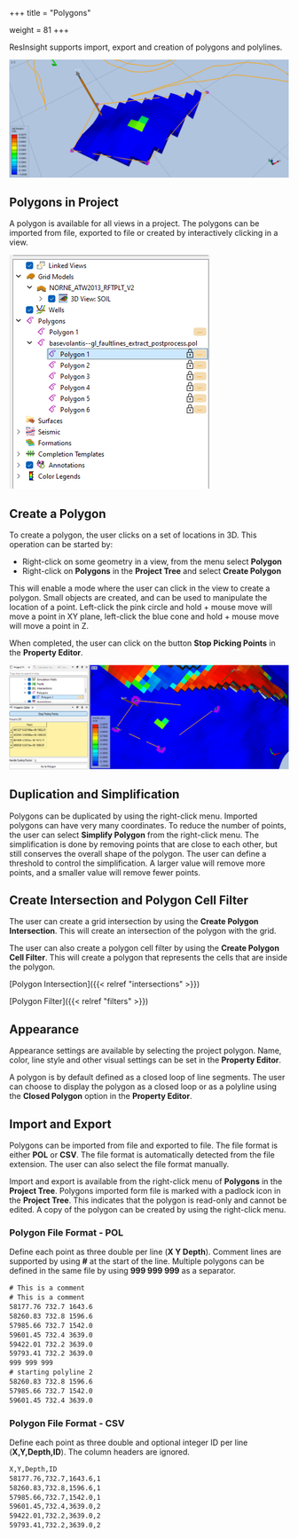 +++
title = "Polygons"

weight = 81
+++

ResInsight supports import, export and creation of polygons and polylines.


![](/images/3d-main-window/PolygonHeading.png)

## Polygons in Project
A polygon is available for all views in a project. The polygons can be imported from file, exported to file or created by interactively clicking in a view.

![](/images/3d-main-window/PolygonInProject.png)

## Create a Polygon
To create a polygon, the user clicks on a set of locations in 3D. This operation can be started by:
- Right-click on some geometry in a view, from the menu select **Polygon**
- Right-click on **Polygons** in the **Project Tree** and select **Create Polygon**

This will enable a mode where the user can click in the view to create a polygon. Small objects are created, and can be used to manipulate the location of a point. Left-click the pink circle and hold + mouse move will move a point in XY plane, left-click the blue cone and hold + mouse move will move a point in Z.

When completed, the user can click on the button **Stop Picking Points** in the **Property Editor**.

![](/images/3d-main-window/PolygonEdit.png)


## Duplication and Simplification
Polygons can be duplicated by using the right-click menu. Imported polygons can have very many coordinates. To reduce the number of points, the user can select **Simplify Polygon** from the right-click menu. The simplification is done by removing points that are close to each other, but still conserves the overall shape of the polygon. The user can define a threshold to control the  simplification. A larger value will remove more points, and a smaller value will remove fewer points.

## Create Intersection and Polygon Cell Filter
The user can create a grid intersection by using the **Create Polygon Intersection**. This will create an intersection of the polygon with the grid.

The user can also create a polygon cell filter by using the **Create Polygon Cell Filter**. This will create a polygon that represents the cells that are inside the polygon.

[Polygon Intersection]({{< relref "intersections" >}}) 

[Polygon Filter]({{< relref "filters" >}}) 

## Appearance 
Appearance settings are available by selecting the project polygon. Name, color, line style and other visual settings can be set in the **Property Editor**.

A polygon is by default defined as a closed loop of line segments. The user can choose to display the polygon as a closed loop or as a polyline using the **Closed Polygon** option in the **Property Editor**.

## Import and Export
Polygons can be imported from file and exported to file. The file format is either **POL** or **CSV**. The file format is automatically detected from the file extension. The user can also select the file format manually.

Import and export is available from the right-click menu of **Polygons** in the **Project Tree**. Polygons imported form file is marked with a padlock icon in the **Project Tree**. This indicates that the polygon is read-only and cannot be edited. A copy of the polygon can be created by using the right-click menu.


### Polygon File Format - POL

Define each point as three double per line (**X Y Depth**). Comment lines are supported by using **#** at the start of the line. Multiple polygons can be defined in the same file by using **999 999 999** as a separator.

```txt
# This is a comment
# This is a comment
58177.76 732.7 1643.6 
58260.83 732.8 1596.6 
57985.66 732.7 1542.0 
59601.45 732.4 3639.0 
59422.01 732.2 3639.0 
59793.41 732.2 3639.0 
999 999 999
# starting polyline 2
58260.83 732.8 1596.6 
57985.66 732.7 1542.0 
59601.45 732.4 3639.0 
```

### Polygon File Format - CSV

Define each point as three double and optional integer ID per line (**X,Y,Depth,ID**). The column headers are ignored.

```txt
X,Y,Depth,ID
58177.76,732.7,1643.6,1
58260.83,732.8,1596.6,1
57985.66,732.7,1542.0,1 
59601.45,732.4,3639.0,2 
59422.01,732.2,3639.0,2
59793.41,732.2,3639.0,2
```

